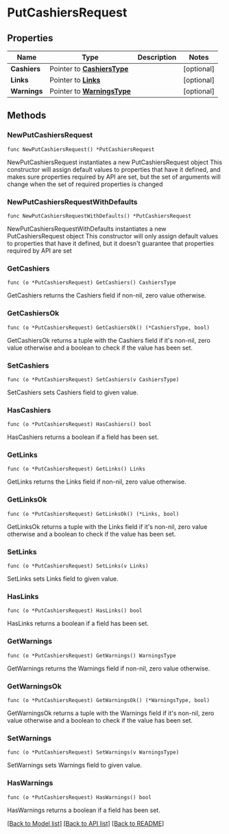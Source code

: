 # PutCashiersRequest

## Properties

Name | Type | Description | Notes
------------ | ------------- | ------------- | -------------
**Cashiers** | Pointer to [**CashiersType**](CashiersType.md) |  | [optional] 
**Links** | Pointer to [**Links**](Links.md) |  | [optional] 
**Warnings** | Pointer to [**WarningsType**](WarningsType.md) |  | [optional] 

## Methods

### NewPutCashiersRequest

`func NewPutCashiersRequest() *PutCashiersRequest`

NewPutCashiersRequest instantiates a new PutCashiersRequest object
This constructor will assign default values to properties that have it defined,
and makes sure properties required by API are set, but the set of arguments
will change when the set of required properties is changed

### NewPutCashiersRequestWithDefaults

`func NewPutCashiersRequestWithDefaults() *PutCashiersRequest`

NewPutCashiersRequestWithDefaults instantiates a new PutCashiersRequest object
This constructor will only assign default values to properties that have it defined,
but it doesn't guarantee that properties required by API are set

### GetCashiers

`func (o *PutCashiersRequest) GetCashiers() CashiersType`

GetCashiers returns the Cashiers field if non-nil, zero value otherwise.

### GetCashiersOk

`func (o *PutCashiersRequest) GetCashiersOk() (*CashiersType, bool)`

GetCashiersOk returns a tuple with the Cashiers field if it's non-nil, zero value otherwise
and a boolean to check if the value has been set.

### SetCashiers

`func (o *PutCashiersRequest) SetCashiers(v CashiersType)`

SetCashiers sets Cashiers field to given value.

### HasCashiers

`func (o *PutCashiersRequest) HasCashiers() bool`

HasCashiers returns a boolean if a field has been set.

### GetLinks

`func (o *PutCashiersRequest) GetLinks() Links`

GetLinks returns the Links field if non-nil, zero value otherwise.

### GetLinksOk

`func (o *PutCashiersRequest) GetLinksOk() (*Links, bool)`

GetLinksOk returns a tuple with the Links field if it's non-nil, zero value otherwise
and a boolean to check if the value has been set.

### SetLinks

`func (o *PutCashiersRequest) SetLinks(v Links)`

SetLinks sets Links field to given value.

### HasLinks

`func (o *PutCashiersRequest) HasLinks() bool`

HasLinks returns a boolean if a field has been set.

### GetWarnings

`func (o *PutCashiersRequest) GetWarnings() WarningsType`

GetWarnings returns the Warnings field if non-nil, zero value otherwise.

### GetWarningsOk

`func (o *PutCashiersRequest) GetWarningsOk() (*WarningsType, bool)`

GetWarningsOk returns a tuple with the Warnings field if it's non-nil, zero value otherwise
and a boolean to check if the value has been set.

### SetWarnings

`func (o *PutCashiersRequest) SetWarnings(v WarningsType)`

SetWarnings sets Warnings field to given value.

### HasWarnings

`func (o *PutCashiersRequest) HasWarnings() bool`

HasWarnings returns a boolean if a field has been set.


[[Back to Model list]](../README.md#documentation-for-models) [[Back to API list]](../README.md#documentation-for-api-endpoints) [[Back to README]](../README.md)


